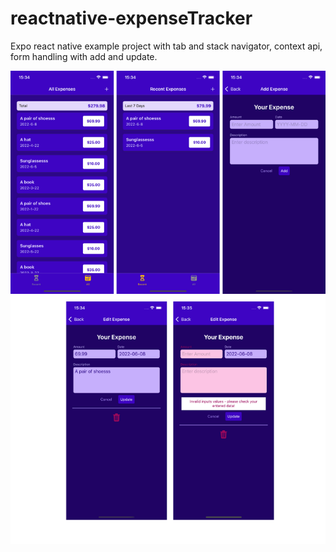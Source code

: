 # reactnative-expenseTracker
Expo react native example project with tab and stack navigator, context api, form handling with add and update.


![Screenshot](assets/expense_tracker_screenshot.png)
